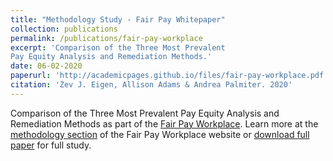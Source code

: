 ```yaml
---
title: "Methodology Study - Fair Pay Whitepaper"
collection: publications
permalink: /publications/fair-pay-workplace
excerpt: 'Comparison of the Three Most Prevalent
Pay Equity Analysis and Remediation Methods.'
date: 06-02-2020
paperurl: 'http://academicpages.github.io/files/fair-pay-workplace.pdf'
citation: 'Zev J. Eigen, Allison Adams & Andrea Palmiter. 2020'
---
```

Comparison of the Three Most Prevalent
Pay Equity Analysis and Remediation Methods as part of the [Fair Pay Workplace](https://fairpayworkplace.org/). Learn more at the [methodology section](https://fairpayworkplace.org/methodology/}) of the Fair Pay Workplace website or
<a href="http://academicpages.github.io/files/fair-pay-workplace.pdf" target="_blank">download full paper</a> for full study.
